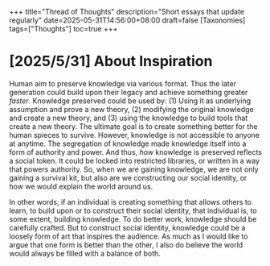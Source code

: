 +++
title="Thread of Thoughts"
description="Short essays that update regularly"
date=2025-05-31T14:56:00+08:00
draft=false
[Taxonomies]
tags=["Thoughts"]
toc=true
+++

# [2025/5/31] About Inspiration
Human aim to preserve knowledge via various format. Thus the later generation could build upon their legacy and achieve something greater *faster*. Knowledge preserved could be used by: (1) Using it as underlying assumption and prove a new theory, (2) modifying the original knowledge and create a new theory, and (3) using the knowledge to build tools that create a new theory. The ultimate goal is to create something better for the human spieces to survive. However, knowledge is not accessible to anyone at anytime. The segregation of knowledge made knowledge itself into a form of authority and power. And thus, *how* knowledge is preserved reflects a social token. It could be locked into restricted libraries, or written in a way that powers authority. So, when we are gaining knowledge, we are not only gaining a survival kit, but also are we constructing our social identity, or how we would explain the world around us. 

In other words, if an individual is creating something that allows others to learn, to build upon or to construct their social identity, that individual is, to some extent, building knowledge. To do better work, knowledge should be carefully crafted. But to construct social identity, knowledge could be a loosely form of art that inspires the audience. As much as I would like to argue that one form is better than the other, I also do believe the world would always be filled with a balance of both. 